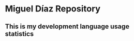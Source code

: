# Miguel Díaz Repository

## This is my development language usage statistics

<!--START_SECTION:top_language-->
<!--END_SECTION:top_language-->
